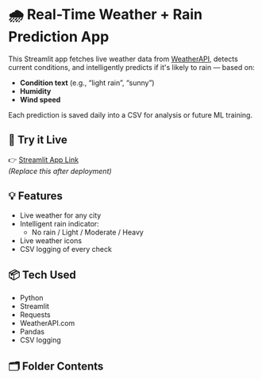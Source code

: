 # 🌧️ Real-Time Weather + Rain Prediction App

This Streamlit app fetches live weather data from [WeatherAPI](https://smart-weather-app-s8h2rwoj8ywtw7foztz2gp.streamlit.app/), detects current conditions, and intelligently predicts if it's likely to rain — based on:

- **Condition text** (e.g., “light rain”, “sunny”)
- **Humidity**
- **Wind speed**

Each prediction is saved daily into a CSV for analysis or future ML training.

## 🚀 Try it Live
👉 [Streamlit App Link](https://smart-weather-app-s8h2rwoj8ywtw7foztz2gp.streamlit.app/)  
*(Replace this after deployment)*

## 💡 Features
- Live weather for any city
- Intelligent rain indicator:
  - No rain / Light / Moderate / Heavy
- Live weather icons
- CSV logging of every check

## 📦 Tech Used
- Python
- Streamlit
- Requests
- WeatherAPI.com
- Pandas
- CSV logging

## 🗂 Folder Contents
